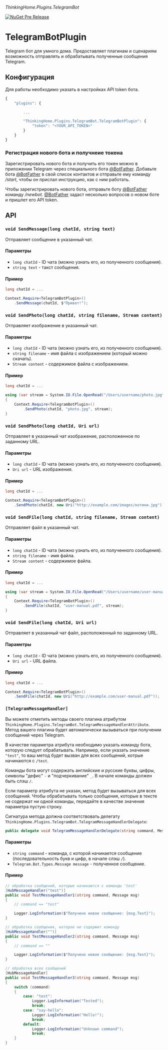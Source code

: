 *ThinkingHome.Plugins.TelegramBot*

[![NuGet Pre Release](https://img.shields.io/nuget/vpre/ThinkingHome.Plugins.TelegramBot.svg)]()

# TelegramBotPlugin

Telegram бот для умного дома. Предоставляет плагинам и сценариям возможность отправлять и обрабатывать полученные сообщения Telegram.

## Конфигурация

Для работы необходимо указать в настройках API token бота.

```js
{
    "plugins": {

        ...

        "ThinkingHome.Plugins.TelegramBot.TelegramBotPlugin": {
            "token": "<YOUR_API_TOKEN>"
        }
    }
}
```

### Регистрация нового бота и получнеие токена

Зарегистрировать нового бота и получить его токен можно в приложении Telegram через специального бота [@BotFather](http://t.me/BotFather). Добавьте бота [@BotFather](http://t.me/BotFather) в свой список контактов и отправьте ему команду */start*, чтобы он прислал инструкцию, как с ним работать.

Чтобы зарегистрировать нового бота, отправьте боту [@BotFather](http://t.me/BotFather) команду */newbot*. [@BotFather](http://t.me/BotFather) задаст несколько вопросов о новом боте и пришлет его API token.

## API

### `void SendMessage(long chatId, string text)`

Отправляет сообщение в указанный чат.

#### Параметры

- `long chatId` - ID чата (можно узнать его, из полученного сообщения).
- `string text` - такст сообщения.

#### Пример

```csharp
long chatId = ...

Context.Require<TelegramBotPlugin>()
    .SendMessage(chatId, $"Привет!");

```

### `void SendPhoto(long chatId, string filename, Stream content)`

Отправляет изображение в указанный чат.

#### Параметры

- `long chatId` - ID чата (можно узнать его, из полученного сообщения).
- `string filename` - имя файла с изображением (который можно скачать).
- `Stream content` - содержимое файла с изображением.

#### Пример

```csharp
long chatId = ...

using (var stream = System.IO.File.OpenRead("/Users/username/photo.jpg"))
{
    Context.Require<TelegramBotPlugin>()
        .SendPhoto(chatId, "photo.jpg", stream);
}

```

### `void SendPhoto(long chatId, Uri url)`

Отправляет в указанный чат изображение, расположенное по заданному URL.

#### Параметры

- `long chatId` - ID чата (можно узнать его, из полученного сообщения).
- `Uri url` - URL изображения.

#### Пример

```csharp
long chatId = ...

Context.Require<TelegramBotPlugin>()
    .SendPhoto(chatId, new Uri("http://example.com/images/котики.jpg"));

```

### `void SendFile(long chatId, string filename, Stream content)`

Отправляет файл в указанный чат.

#### Параметры

- `long chatId` - ID чата (можно узнать его, из полученного сообщения).
- `string filename` - имя файла.
- `Stream content` - содержимое файла.

#### Пример

```csharp
long chatId = ...

using (var stream = System.IO.File.OpenRead("/Users/username/user-manual.pdf"))
{
    Context.Require<TelegramBotPlugin>()
        .SendFile(chatId, "user-manual.pdf", stream);
}

```

### `void SendFile(long chatId, Uri url)`

Отправляет в указанный чат файл, расположенный по заданному URL.

#### Параметры

- `long chatId` - ID чата (можно узнать его, из полученного сообщения).
- `Uri url` - URL файла.

#### Пример

```csharp
long chatId = ...

Context.Require<TelegramBotPlugin>()
    .SendFile(chatId, new Uri("http://example.com/user-manual.pdf"));

```

### `[TelegramMessageHandler]`

Вы можете отметить методы своего плагина атрибутом `ThinkingHome.Plugins.TelegramBot.TelegramMessageHandlerAttribute`. Метод вашего плагина будет автоматически вызываться при получении сообщений через Telegram.

В качестве параметра атрибута необходимо указать команду бота, которую следует обрабатывать. Например, если указать значение `"test"`, то ваш метод будет вызван для всех сообщений, котрые начинаются с `/test`.

Команды бота могут содержать английские и русские буквы, цифры, символы "дефис" `-` и "подчеркивание" `_`. В начале команды должен быть слэш `/`.

Если параметр атрибута не указан, метод будет вызываться для всех сообщений. Чтобы обрабатывать только сообщения, которые в тексте не содержат ни одной команды, передайте в качестве значения параметра пустую строку.

Сигнатура метода должна соответствовать делегату `ThinkingHome.Plugins.TelegramBot.TelegramMessageHandlerDelegate`:

```csharp
public delegate void TelegramMessageHandlerDelegate(string command, Message message);
```

#### Параметры

- `string command` - команда, с которой начинается сообщение (последовательность букв и цифр, в начале слэш `/`).
- `Telegram.Bot.Types.Message message` - полученное сообщение.

#### Пример

```csharp
// обработка сообщений, которые начинаются с команды 'test'
[HubMessageHandler("test")]
public void TestMessageHandler1(string command, Message msg)
{
    // command == "test"

    Logger.LogInformation($"Получено новое сообщение: {msg.Text}");
}

// обработка сообщения, которое не содержит команду
[HubMessageHandler("")]
public void TestMessageHandler2(string command, Message msg)
{
    // command == ""

    Logger.LogInformation($"Получено новое сообщение: {msg.Text}");
}

// обработка всех сообщений
[HubMessageHandler]
public void TestMessageHandler3(string command, Message msg)
{
    switch (command)
    {
        case: "test":
            Logger.LogInformation("Tested");
            break;
        case: "say-hello":
            Logger.LogInformation("Hello!");
            break;
        default:
            Logger.LogInformation("Unknown command");
            break;
    }
}

```
